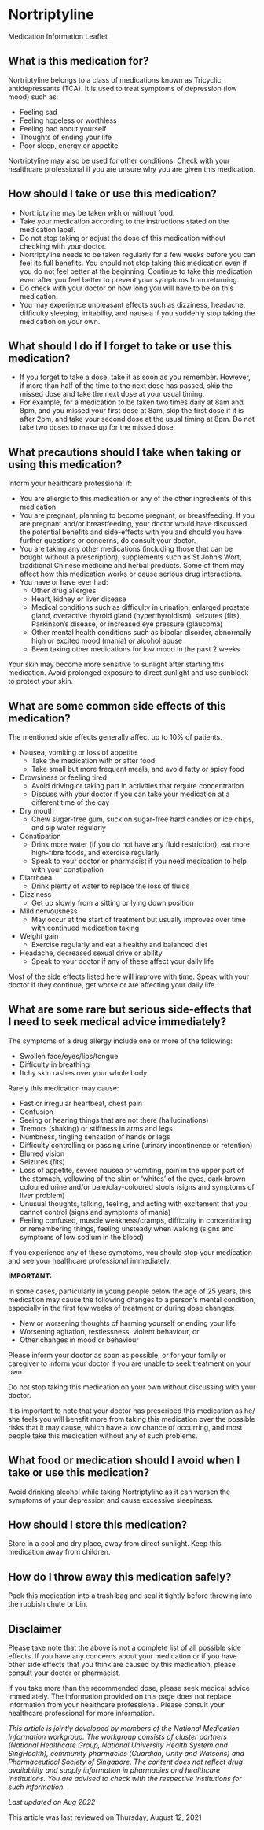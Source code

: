 # Nortriptyline

Medication Information Leaflet

What is this medication for?
----------------------------

Nortriptyline belongs to a class of medications known as Tricyclic antidepressants (TCA). It is used to treat symptoms of depression (low mood) such as:

* Feeling sad
* Feeling hopeless or worthless
* Feeling bad about yourself
* Thoughts of ending your life
* Poor sleep, energy or appetite

Nortriptyline may also be used for other conditions. Check with your healthcare professional if you are unsure why you are given this medication.

How should I take or use this medication?
-----------------------------------------

* Nortriptyline may be taken with or without food.
* Take your medication according to the instructions stated on the medication label.
* Do not stop taking or adjust the dose of this medication without checking with your doctor.
* Nortriptyline needs to be taken regularly for a few weeks before you can feel its full benefits. You should not stop taking this medication even if you do not feel better at the beginning. Continue to take this medication even after you feel better to prevent your symptoms from returning.
* Do check with your doctor on how long you will have to be on this medication.
* You may experience unpleasant effects such as dizziness, headache, difficulty sleeping, irritability, and nausea if you suddenly stop taking the medication on your own.

What should I do if I forget to take or use this medication?
------------------------------------------------------------

* If you forget to take a dose, take it as soon as you remember. However, if more than half of the time to the next dose has passed, skip the missed dose and take the next dose at your usual timing.
* For example, for a medication to be taken two times daily at 8am and 8pm, and you missed your first dose at 8am, skip the first dose if it is after 2pm, and take your second dose at the usual timing at 8pm. Do not take two doses to make up for the missed dose.

What precautions should I take when taking or using this medication?
--------------------------------------------------------------------

Inform your healthcare professional if:

* You are allergic to this medication or any of the other ingredients of this medication
* You are pregnant, planning to become pregnant, or breastfeeding. If you are pregnant and/or breastfeeding, your doctor would have discussed the potential benefits and side-effects with you and should you have further questions or concerns, do consult your doctor.
* You are taking any other medications (including those that can be bought without a prescription), supplements such as St John’s Wort, traditional Chinese medicine and herbal products. Some of them may affect how this medication works or cause serious drug interactions.
* You have or have ever had:
  + Other drug allergies
  + Heart, kidney or liver disease
  + Medical conditions such as difficulty in urination, enlarged prostate gland, overactive thyroid gland (hyperthyroidism), seizures (fits), Parkinson’s disease, or increased eye pressure (glaucoma)
  + Other mental health conditions such as bipolar disorder, abnormally high or excited mood (mania) or alcohol abuse
  + Been taking other medications for low mood in the past 2 weeks

Your skin may become more sensitive to sunlight after starting this medication. Avoid prolonged exposure to direct sunlight and use sunblock to protect your skin.

What are some common side effects of this medication?
-----------------------------------------------------

The mentioned side effects generally affect up to 10% of patients.

* Nausea, vomiting or loss of appetite
  + Take the medication with or after food
  + Take small but more frequent meals, and avoid fatty or spicy food
* Drowsiness or feeling tired
  + Avoid driving or taking part in activities that require concentration
  + Discuss with your doctor if you can take your medication at a different time of the day
* Dry mouth
  + Chew sugar-free gum, suck on sugar-free hard candies or ice chips, and sip water regularly
* Constipation
  + Drink more water (if you do not have any fluid restriction), eat more high-fibre foods, and exercise regularly
  + Speak to your doctor or pharmacist if you need medication to help with your constipation
* Diarrhoea
  + Drink plenty of water to replace the loss of fluids
* Dizziness
  + Get up slowly from a sitting or lying down position
* Mild nervousness
  + May occur at the start of treatment but usually improves over time with continued medication taking
* Weight gain
  + Exercise regularly and eat a healthy and balanced diet
* Headache, decreased sexual drive or ability
  + Speak to your doctor if any of these affect your daily life

Most of the side effects listed here will improve with time. Speak with your doctor if they continue, get worse or are affecting your daily life.

What are some rare but serious side-effects that I need to seek medical advice immediately?
-------------------------------------------------------------------------------------------

The symptoms of a drug allergy include one or more of the following:

* Swollen face/eyes/lips/tongue
* Difficulty in breathing
* Itchy skin rashes over your whole body

Rarely this medication may cause:

* Fast or irregular heartbeat, chest pain
* Confusion
* Seeing or hearing things that are not there (hallucinations)
* Tremors (shaking) or stiffness in arms and legs
* Numbness, tingling sensation of hands or legs
* Difficulty controlling or passing urine (urinary incontinence or retention)
* Blurred vision
* Seizures (fits)
* Loss of appetite, severe nausea or vomiting, pain in the upper part of the stomach, yellowing of the skin or ‘whites’ of the eyes, dark-brown coloured urine and/or pale/clay-coloured stools (signs and symptoms of liver problem)
* Unusual thoughts, talking, feeling, and acting with excitement that you cannot control (signs and symptoms of mania)
* Feeling confused, muscle weakness/cramps, difficulty in concentrating or remembering things, feeling unsteady when walking (signs and symptoms of low sodium in the blood)

If you experience any of these symptoms, you should stop your medication and see your healthcare professional immediately.

**IMPORTANT:**

In some cases, particularly in young people below the age of 25 years, this medication may cause the following changes to a person’s mental condition, especially in the first few weeks of treatment or during dose changes:

* New or worsening thoughts of harming yourself or ending your life
* Worsening agitation, restlessness, violent behaviour, or
* Other changes in mood or behaviour

Please inform your doctor as soon as possible, or for your family or caregiver to inform your doctor if you are unable to seek treatment on your own.

Do not stop taking this medication on your own without discussing with your doctor.

It is important to note that your doctor has prescribed this medication as he/ she feels you will benefit more from taking this medication over the possible risks that it may cause, which have a low chance of occurring, and most people take this medication without any of such problems.

What food or medication should I avoid when I take or use this medication?
--------------------------------------------------------------------------

Avoid drinking alcohol while taking Nortriptyline as it can worsen the symptoms of your depression and cause excessive sleepiness.

How should I store this medication?
-----------------------------------

Store in a cool and dry place, away from direct sunlight. Keep this medication away from children.

How do I throw away this medication safely?
-------------------------------------------

Pack this medication into a trash bag and seal it tightly before throwing into the rubbish chute or bin.

Disclaimer
----------

Please take note that the above is not a complete list of all possible side effects. If you have any concerns about your medication or if you have other side effects that you think are caused by this medication, please consult your doctor or pharmacist.

If you take more than the recommended dose, please seek medical advice immediately. The information provided on this page does not replace information from your healthcare professional. Please consult your healthcare professional for more information.

*This article is jointly developed by members of the National Medication Information workgroup. The workgroup consists of cluster partners (National Healthcare Group, National University Health System and SingHealth), community pharmacies (Guardian, Unity and Watsons) and Pharmaceutical Society of Singapore. The content does not reflect drug availability and supply information in pharmacies and healthcare institutions. You are advised to check with the respective institutions for such information.*

*Last updated on Aug 2022*

This article was last reviewed on
Thursday, August 12, 2021